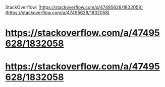 
StackOverflow: [https://stackoverflow.com/a/47495628/1832058](https://stackoverflow.com/a/47495628/1832058)
# https://stackoverflow.com/a/47495628/1832058
# https://stackoverflow.com/a/47495628/1832058
